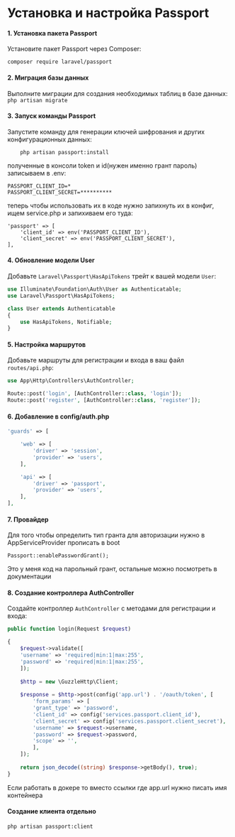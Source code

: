 # Установка и настройка Passport

#### 1. Установка пакета Passport

Установите пакет Passport через Composer: 
```
composer require laravel/passport
```
#### 2. Миграция базы данных

Выполните миграции для создания необходимых таблиц в базе данных: `php artisan migrate`
#### 3. Запуск команды Passport

Запустите команду для генерации ключей шифрования и других конфигурационных данных: 

```
	php artisan passport:install
```

полученные в консоли token и id(нужен именно грант пароль) записываем в .env:

```
PASSPORT_CLIENT_ID=*
PASSPORT_CLIENT_SECRET=**********
```

теперь чтобы использовать их в коде нужно запихнуть их в конфиг, ищем service.php и запихиваем его туда:
```
'passport' => [
    'client_id' => env('PASSPORT_CLIENT_ID'),
    'client_secret' => env('PASSPORT_CLIENT_SECRET'),
],
```
#### 4. Обновление модели User

Добавьте `Laravel\Passport\HasApiTokens` трейт к вашей модели `User`:

```php
use Illuminate\Foundation\Auth\User as Authenticatable;
use Laravel\Passport\HasApiTokens;

class User extends Authenticatable
{
    use HasApiTokens, Notifiable;
}
```

#### 5. Настройка маршрутов

Добавьте маршруты для регистрации и входа в ваш файл `routes/api.php`:

```php
use App\Http\Controllers\AuthController;

Route::post('login', [AuthController::class, 'login']);
Route::post('register', [AuthController::class, 'register']);
```


#### 6. Добавление в config/auth.php

```php
'guards' => [

	'web' => [	
		'driver' => 'session',		
		'provider' => 'users',	
	],  

	'api' => [	
		'driver' => 'passport',		
		'provider' => 'users',	
	],
],
```

#### 7. Провайдер

Для того чтобы определить тип гранта для авторизации нужно в AppServiceProvider прописать в boot

```
Passport::enablePasswordGrant();
```

Это у меня код на парольный грант, остальные можно посмотреть в документации
#### 8. Создание контроллера AuthController

Создайте контроллер `AuthController` с методами для регистрации и входа:
```php
public function login(Request $request)

{
	$request->validate([
	'username' => 'required|min:1|max:255',
	'password' => 'required|min:1|max:255',
	]);  
	
	$http = new \GuzzleHttp\Client; 
	
	$response = $http->post(config('app.url') . '/oauth/token', [
		'form_params' => [
		'grant_type' => 'password',
		'client_id' => config('services.passport.client_id'),
		'client_secret' => config('services.passport.client_secret'),
		'username' => $request->username,
		'password' => $request->password,
		'scope' => '',
		],
	]);  
	
	return json_decode((string) $response->getBody(), true);
}
```

Если работать в докере то вместо ссылки где app.url нужно писать имя контейнера

#### Создание клиента отдельно

```bash
php artisan passport:client
```
